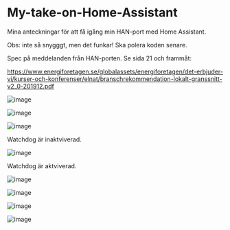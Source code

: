 # My-take-on-Home-Assistant

Mina anteckningar för att få igång min HAN-port med Home Assistant. 

Obs: inte så snygggt, men det funkar! Ska polera koden senare.

Spec på meddelanden från HAN-porten. Se sida 21 och frammåt:

https://www.energiforetagen.se/globalassets/energiforetagen/det-erbjuder-vi/kurser-och-konferenser/elnat/branschrekommendation-lokalt-granssnitt-v2_0-201912.pdf

![image](https://github.com/user-attachments/assets/a9d3078c-ac0a-473c-85f7-d4e39ade3f6f)

![image](https://github.com/user-attachments/assets/93b8c348-3d69-4aec-9d40-081355c959d5)

![image](https://github.com/user-attachments/assets/8bb62b47-2216-4ab5-b666-e0a1cea5e7d7)

Watchdog är inaktviverad.

![image](https://github.com/user-attachments/assets/0712c6fe-0c52-49b5-9e63-ad5ca83c0038)

Watchdog är aktviverad.

![image](https://github.com/user-attachments/assets/87887b38-29a0-4251-8850-dd538e990f32)

![image](https://github.com/user-attachments/assets/34e6284f-f23f-4599-be12-f71474531ac2)

![image](https://github.com/user-attachments/assets/1c09210e-c75e-4623-9d2b-2606edec9858)

![image](https://github.com/user-attachments/assets/b27396c6-d7b4-4c79-a0bf-987ebe3d2bf0)

